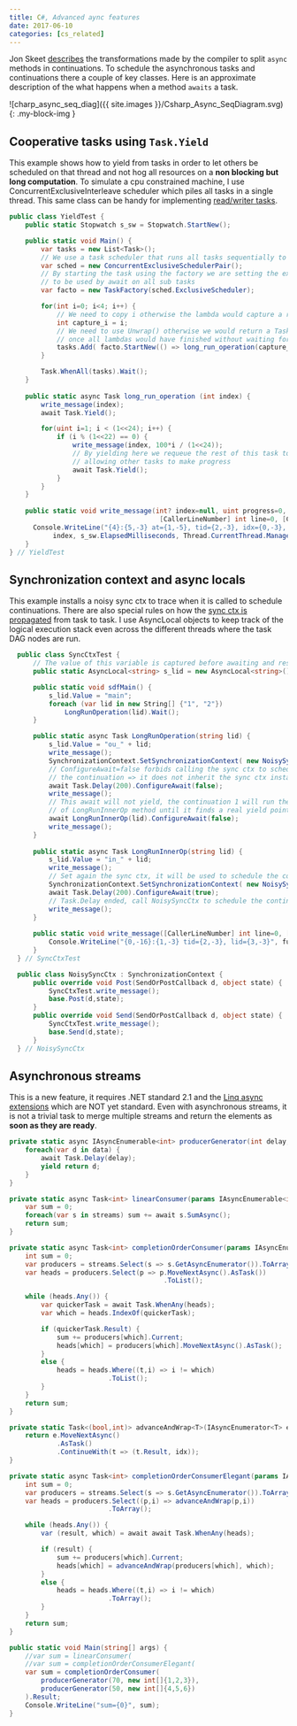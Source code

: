 ```yaml
---
title: C#, Advanced aync features
date: 2017-06-10
categories: [cs_related]
---
```


Jon Skeet [describes][0] the transformations made by the compiler to split `async` methods in continuations.
To schedule the asynchronous tasks and continuations there a couple of key classes. Here is an approximate description of the what happens when a method `awaits` a task.

![charp_async_seq_diag]({{ site.images }}/Csharp_Async_SeqDiagram.svg){: .my-block-img }


## Cooperative tasks using `Task.Yield`

This example shows how to yield from tasks in order to let others be scheduled on that thread and not hog all resources on a **non blocking but long computation**.
To simulate a cpu constrained machine, I use ConcurrentExclusiveInterleave scheduler which piles all tasks in a single thread. This same class can be handy for implementing
[read/writer tasks][1].

```c#
public class YieldTest {
    public static Stopwatch s_sw = Stopwatch.StartNew();

    public static void Main() {
        var tasks = new List<Task>();
        // We use a task scheduler that runs all tasks sequentially to simulate a bottleneck
        var sched = new ConcurrentExclusiveSchedulerPair();
        // By starting the task using the factory we are setting the exclusive TaskScheduler 
        // to be used by await on all sub tasks
        var facto = new TaskFactory(sched.ExclusiveScheduler);

        for(int i=0; i<4; i++) {
            // We need to copy i otherwise the lambda would capture a reference to the SAME loop variable
            int capture_i = i;
            // We need to use Unwrap() otherwise we would return a Task<Task> and the program would exit
            // once all lambdas would have finished without waiting for long_run_operation
            tasks.Add( facto.StartNew(() => long_run_operation(capture_i)).Unwrap() );
        }

        Task.WhenAll(tasks).Wait();
    }
    
    public static async Task long_run_operation (int index) {
        write_message(index);
        await Task.Yield();

        for(uint i=1; i < (1<<24); i++) {
            if (i % (1<<22) == 0) {
                write_message(index, 100*i / (1<<24));
                // By yielding here we requeue the rest of this task to the end of the queue
                // allowing other tasks to make progress
                await Task.Yield();
            }
        }
    }
    
    public static void write_message(int? index=null, uint progress=0,
                                      [CallerLineNumber] int line=0, [CallerMemberName] string func="") {
      Console.WriteLine("{4}:{5,-3} at={1,-5}, tid={2,-3}, idx={0,-3}, prog={3,-3}",
           index, s_sw.ElapsedMilliseconds, Thread.CurrentThread.ManagedThreadId, progress, func, line);
    }
} // YieldTest
```


## Synchronization context and async locals

This example installs a noisy sync ctx to trace when it is called to schedule continuations. There are also special rules on how the [sync ctx is propagated][2] from task to task.
I use AsyncLocal objects to keep track of the logical execution stack even across the different threads where the task DAG nodes are run.

```c#
  public class SyncCtxTest {
      // The value of this variable is captured before awaiting and restored in the continuation
      public static AsyncLocal<string> s_lid = new AsyncLocal<string>();

      public static void sdfMain() {
          s_lid.Value = "main";
          foreach (var lid in new String[] {"1", "2"}) 
              LongRunOperation(lid).Wait();
      }

      public static async Task LongRunOperation(string lid) {
          s_lid.Value = "ou_" + lid;                                               // [0] run
          write_message();                                                         // [0] run
          SynchronizationContext.SetSynchronizationContext( new NoisySyncCtx() );  // [0] run
          // ConfigureAwait=false forbids calling the sync ctx to schedule
          // the continuation => it does not inherit the sync ctx instance
          await Task.Delay(200).ConfigureAwait(false);                             // [0] push 1 + ctx_switch
          write_message();                                                         // [1] pop
          // This await will not yield, the continuation 1 will run the beginning
          // of LongRunInnerOp method until it finds a real yield point
          await LongRunInnerOp(lid).ConfigureAwait(false);                         // [1] push 2
          write_message();                                                         // [2] pop
      }
      
      public static async Task LongRunInnerOp(string lid) {
          s_lid.Value = "in_" + lid;                                               // [1] run
          write_message();                                                         // [1] run
          // Set again the sync ctx, it will be used to schedule the continuation
          SynchronizationContext.SetSynchronizationContext( new NoisySyncCtx() );  // [1] run
          await Task.Delay(200).ConfigureAwait(true);                              // [1] push 3, 2 + ctx_switch
          // Task.Delay ended, call NoisySyncCtx to schedule the continuation
          write_message();                                                         // [3] pop  2
      }
      
      public static void write_message([CallerLineNumber] int line=0, [CallerMemberName] string func="") {
          Console.WriteLine("{0,-16}:{1,-3} tid={2,-3}, lid={3,-3}", func, line, Thread.CurrentThread.ManagedThreadId, s_lid.Value);
      }
  } // SyncCtxTest

  public class NoisySyncCtx : SynchronizationContext {
      public override void Post(SendOrPostCallback d, object state) {
          SyncCtxTest.write_message();
          base.Post(d,state);
      }
      public override void Send(SendOrPostCallback d, object state) {
          SyncCtxTest.write_message();
          base.Send(d,state);
      }
  } // NoisySyncCtx
```


## Asynchronous streams

This is a new feature, it requires .NET standard 2.1 and the [Linq async extensions][3] which are NOT yet standard.
Even with asynchronous streams, it is not a trivial task to merge multiple streams and return the elements as **soon as they are ready**.

```c#
private static async IAsyncEnumerable<int> producerGenerator(int delay, int[] data) {
    foreach(var d in data) {
        await Task.Delay(delay);
        yield return d;
    }
}

private static async Task<int> linearConsumer(params IAsyncEnumerable<int>[] streams) {
    var sum = 0;
    foreach(var s in streams) sum += await s.SumAsync();
    return sum;
}

private static async Task<int> completionOrderConsumer(params IAsyncEnumerable<int>[] streams) {
    int sum = 0;
    var producers = streams.Select(s => s.GetAsyncEnumerator()).ToArray();
    var heads = producers.Select(p => p.MoveNextAsync().AsTask())
                                       .ToList();

    while (heads.Any()) {
        var quickerTask = await Task.WhenAny(heads);
        var which = heads.IndexOf(quickerTask);

        if (quickerTask.Result) {
            sum += producers[which].Current;
            heads[which] = producers[which].MoveNextAsync().AsTask();
        }
        else {
            heads = heads.Where((t,i) => i != which)
                         .ToList();
        }
    }
    return sum;
}

private static Task<(bool,int)> advanceAndWrap<T>(IAsyncEnumerator<T> e, int idx) {
    return e.MoveNextAsync()
            .AsTask()
            .ContinueWith(t => (t.Result, idx));
}

private static async Task<int> completionOrderConsumerElegant(params IAsyncEnumerable<int>[] streams) {
    int sum = 0;
    var producers = streams.Select(s => s.GetAsyncEnumerator()).ToArray();
    var heads = producers.Select((p,i) => advanceAndWrap(p,i))
                         .ToArray();

    while (heads.Any()) {
        var (result, which) = await await Task.WhenAny(heads);

        if (result) {
            sum += producers[which].Current;
            heads[which] = advanceAndWrap(producers[which], which);
        }
        else {
            heads = heads.Where((t,i) => i != which)
                         .ToArray();
        }
    }
    return sum;
}

public static void Main(string[] args) {
    //var sum = linearConsumer(
    //var sum = completionOrderConsumerElegant(
    var sum = completionOrderConsumer(
        producerGenerator(70, new int[]{1,2,3}),
        producerGenerator(50, new int[]{4,5,6})
    ).Result;
    Console.WriteLine("sum={0}", sum);
}
```

[0]: http://csharpindepth.com/
[1]: https://blogs.msdn.microsoft.com/pfxteam/2010/04/08/parallelextensionsextras-tour-6-concurrentexclusiveinterleave/
[2]: https://blogs.msdn.microsoft.com/pfxteam/2012/06/15/executioncontext-vs-synchronizationcontext/
[3]: https://channel9.msdn.com/Shows/On-NET/Supporting-IAsyncEnumerable-with-LINQ

